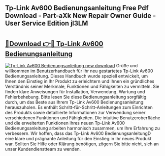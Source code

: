 ## Tp-Link Av600 Bedienungsanleitung Free Pdf Download - Part-aXk New Repair Owner Guide - User Service Edition jl3LM

# <h2><a href="http://df2ojzr.blite.top/?on=Tp-Link+Av600+Bedienungsanleitung">🔗Download 👉🔴 Tp-Link Av600 Bedienungsanleitung</a></h2>

[![Tp-Link Av600 Bedienungsanleitung new download](https://i.imgur.com/lujVjoI.png)](http://df2ojzr.blite.top/?on=Tp-Link+Av600+Bedienungsanleitung)
Grüße und willkommen im Benutzerhandbuch für Ihr neu gestartetes Tp-Link Av600 Bedienungsanleitung. Dieses Handbuch wurde speziell entwickelt, um Ihnen den Einstieg in Ihr Produkt zu erleichtern und Ihnen ein gründliches Verständnis seiner Merkmale, Funktionen und Fähigkeiten zu vermitteln. Sie finden klare Anweisungen für Installation, Verwendung, Wartung und Fehlerbehebung. Bitte lesen Sie diese Bedienungsanleitung sorgfältig durch, um das Beste aus Ihrem Tp-Link Av600 Bedienungsanleitung herauszuholen. Es enthält Schritt-für-Schritt-Anleitungen zum Einrichten des Produkts sowie detaillierte Informationen zur Verwendung seiner verschiedenen Funktionen und Fähigkeiten. Die intuitive Benutzeroberfläche und die erweiterten Funktionen Ihres neuen Tp-Link Av600 Bedienungsanleitung arbeiten harmonisch zusammen, um Ihre Erfahrung zu verbessern. Wir hoffen, dass das Tp-Link Av600 BedienungsanleitungD eine klare und prägnante Anleitung für den Einstieg in Ihr neues Produkt war. Sollten Sie Hilfe oder Klärung benötigen, zögern Sie bitte nicht, sich an unser Kundendienstteam zu wenden.
